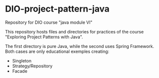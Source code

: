 # DIO-project-pattern-java
Repository for DIO course "java module VI"

This repository hosts files and directories for practices of the course "Exploring Project Patterns with Java".

The first directory is pure Java, while the second uses Spring Framework. Both cases are only educational exemples creating:

- Singleton
- Strategy/Repository
- Facade
